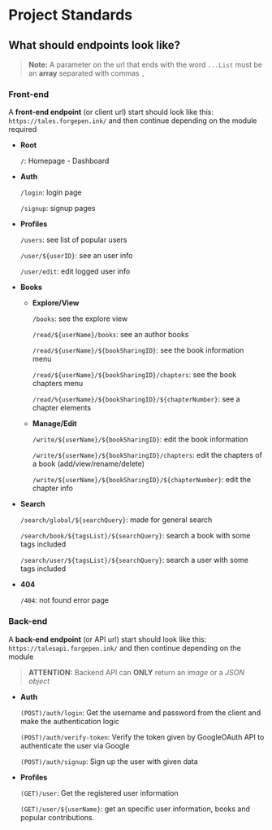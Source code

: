 # Project Standards

## What should endpoints look like?

> **Note:** A parameter on the url that ends with the word ``...List`` must be an **array** separated with commas ``,``

### Front-end

A **front-end endpoint** (or client url) start should look like this: ``https://tales.forgepen.ink/`` and then continue depending on the module required

- **Root**

  ``/``: Homepage - Dashboard

- **Auth**

  ``/login``: login page

  ``/signup``: signup pages

- **Profiles**

  ``/users``: see list of popular users

  ``/user/${userID}``: see an user info

  ``/user/edit``: edit logged user info

- **Books**

  - **Explore/View**
  
    ``/books``: see the explore view

    ``/read/${userName}/books``: see an author books

    ``/read/${userName}/${bookSharingID}``: see the book information menu

    ``/read/${userName}/${bookSharingID}/chapters``: see the book chapters menu

    ``/read/%{userName}/${bookSharingID}/${chapterNumber}``: see a chapter elements

  - **Manage/Edit**

    ``/write/${userName}/${bookSharingID}``: edit the book information

    ``/write/${userName}/${bookSharingID}/chapters``: edit the chapters of a book (add/view/rename/delete)

    ``/write/${userName}/${bookSharingID}/${chapterNumber}``: edit the chapter info

- **Search**

  ``/search/global/${searchQuery}``: made for general search

  ``/search/book/${tagsList}/${searchQuery}``: search a book with some tags included

  ``/search/user/${tagsList}/${searchQuery}``: search a user with some tags included

- **404**

  ``/404``: not found error page


### Back-end

A **back-end endpoint** (or API url) start should look like this: ``https://talesapi.forgepen.ink/`` and then continue depending on the module 

> **ATTENTION:** Backend API can **ONLY** return an *image* or a *JSON object*

- **Auth**

  ``(POST)/auth/login``: Get the username and password from the client and make the authentication logic

  ``(POST)/auth/verify-token``: Verify the token given by GoogleOAuth API to authenticate the user via Google

  ``(POST)/auth/signup``: Sign up the user with given data

- **Profiles**

  ``(GET)/user``: Get the registered user information

  ``(GET)/user/${userName}``: get an specific user information, books and popular contributions.